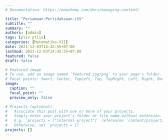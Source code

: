 ```yaml
---
# Documentation: https://wowchemy.com/docs/managing-content/

title: "Persamaan-Pertidaksaan-LSV"
subtitle: ""
summary: ""
authors: [admin]
tags: [plsv ptlsv]
categories: [Matematika-VII]
date: 2021-12-03T14:42:55+07:00
lastmod: 2021-12-03T14:42:55+07:00
featured: false
draft: false

# Featured image
# To use, add an image named `featured.jpg/png` to your page's folder.
# Focal points: Smart, Center, TopLeft, Top, TopRight, Left, Right, BottomLeft, Bottom, BottomRight.
image:
  caption: ""
  focal_point: ""
  preview_only: false

# Projects (optional).
#   Associate this post with one or more of your projects.
#   Simply enter your project's folder or file name without extension.
#   E.g. `projects = ["internal-project"]` references `content/project/deep-learning/index.md`.
#   Otherwise, set `projects = []`.
projects: []
---
```

